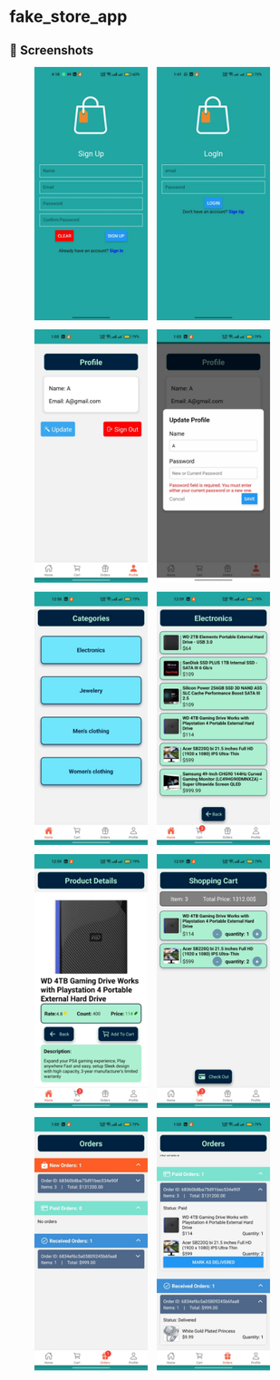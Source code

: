 # fake_store_app

## 📱 Screenshots

<div style="display: flex; flex-wrap: wrap; gap: 16px; justify-content: center;">

  <img src="./screenshots/img1.jpeg" width="200"/>
  <img src="./screenshots/img2.jpeg" width="200"/>
  <img src="./screenshots/img3.jpeg" width="200"/>
  <img src="./screenshots/img4.jpeg" width="200"/>
  <img src="./screenshots/img5.jpeg" width="200"/>
  <img src="./screenshots/img6.jpeg" width="200"/>
  <img src="./screenshots/img7.jpeg" width="200"/>
  <img src="./screenshots/img9.jpeg" width="200"/>
  <img src="./screenshots/img10.jpeg" width="200"/>
  <img src="./screenshots/img11.jpeg" width="200"/>

</div>
